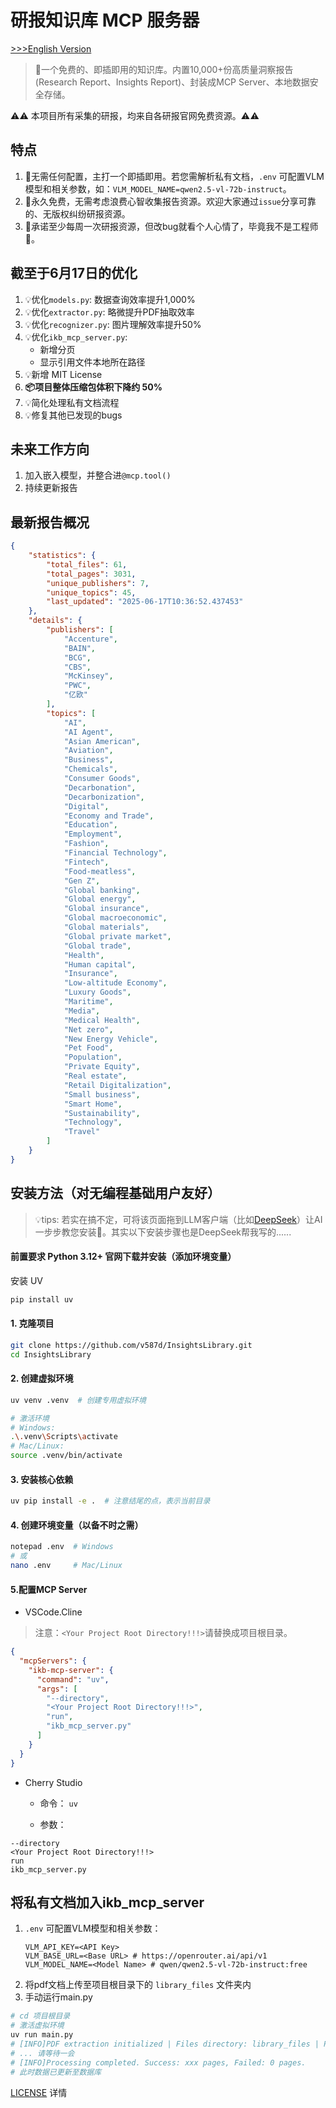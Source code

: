 # 研报知识库 MCP 服务器 

[>>>English Version](https://github.com/v587d/InsightsLibrary/blob/main/README.md)

>🍭一个免费的、即插即用的知识库。内置10,000+份高质量洞察报告(Research Report、Insights Report)、封装成MCP Server、本地数据安全存储。

⚠️⚠️ 本项目所有采集的研报，均来自各研报官网免费资源。⚠️⚠️
## 特点
1. 🍾无需任何配置，主打一个即插即用。若您需解析私有文档，`.env` 可配置VLM模型和相关参数，如：`VLM_MODEL_NAME=qwen2.5-vl-72b-instruct`。
2. 🦉永久免费，无需考虑浪费心智收集报告资源。欢迎大家通过`issue`分享可靠的、无版权纠纷研报资源。
3. 📢承诺至少每周一次研报资源，但改bug就看个人心情了，毕竟我不是工程师🤭。

## 截至于6月17日的优化
1. 💡优化`models.py`: 数据查询效率提升1,000%
2. 💡优化`extractor.py`: 略微提升PDF抽取效率
3. 💡优化`recognizer.py`: 图片理解效率提升50%
4. 💡优化`ikb_mcp_server.py`: 
   - 新增分页
   - 显示引用文件本地所在路径
5. 💡新增 MIT License
6. **📦项目整体压缩包体积下降约 50%**
7. 💡简化处理私有文档流程
8. 💡修复其他已发现的bugs

## 未来工作方向
1. 加入嵌入模型，并整合进`@mcp.tool()`
2. 持续更新报告

## 最新报告概况
```JSON
{
    "statistics": {
        "total_files": 61,
        "total_pages": 3031,
        "unique_publishers": 7,
        "unique_topics": 45,
        "last_updated": "2025-06-17T10:36:52.437453"
    },
    "details": {
        "publishers": [
            "Accenture",
            "BAIN",
            "BCG",
            "CBS",
            "McKinsey",
            "PWC",
            "亿欧"
        ],
        "topics": [
            "AI",
            "AI Agent",
            "Asian American",
            "Aviation",
            "Business",
            "Chemicals",
            "Consumer Goods",
            "Decarbonation",
            "Decarbonization",
            "Digital",
            "Economy and Trade",
            "Education",
            "Employment",
            "Fashion",
            "Financial Technology",
            "Fintech",
            "Food-meatless",
            "Gen Z",
            "Global banking",
            "Global energy",
            "Global insurance",
            "Global macroeconomic",
            "Global materials",
            "Global private market",
            "Global trade",
            "Health",
            "Human capital",
            "Insurance",
            "Low-altitude Economy",
            "Luxury Goods",
            "Maritime",
            "Media",
            "Medical Health",
            "Net zero",
            "New Energy Vehicle",
            "Pet Food",
            "Population",
            "Private Equity",
            "Real estate",
            "Retail Digitalization",
            "Small business",
            "Smart Home",
            "Sustainability",
            "Technology",
            "Travel"
        ]
    }
}
```

## 安装方法（对无编程基础用户友好）

>💡tips: 若实在搞不定，可将该页面拖到LLM客户端（比如[DeepSeek](https://chat.deepseek.com/)）让AI一步步教您安装🦾。其实以下安装步骤也是DeepSeek帮我写的......

#### 前置要求  Python 3.12+ 官网下载并安装（添加环境变量）
    
安装 UV

```BASH
pip install uv
```
#### 1. 克隆项目

```BASH
git clone https://github.com/v587d/InsightsLibrary.git
cd InsightsLibrary
```

#### 2. 创建虚拟环境

```BASH
uv venv .venv  # 创建专用虚拟环境

# 激活环境
# Windows:
.\.venv\Scripts\activate
# Mac/Linux:
source .venv/bin/activate
```

#### 3. 安装核心依赖

```BASH
uv pip install -e .  # 注意结尾的点，表示当前目录
```

#### 4. 创建环境变量（以备不时之需）

```BASH
notepad .env  # Windows
# 或
nano .env     # Mac/Linux

```
#### 5.配置MCP Server

- VSCode.Cline
> 注意：`<Your Project Root Directory!!!>`请替换成项目根目录。
```json
{
  "mcpServers": {
    "ikb-mcp-server": {
      "command": "uv",
      "args": [
        "--directory",
        "<Your Project Root Directory!!!>", 
        "run",
        "ikb_mcp_server.py"
      ]
    }
  }
}
```
- Cherry Studio

    - 命令： `uv`

    - 参数： 
```text
--directory
<Your Project Root Directory!!!>
run
ikb_mcp_server.py
```

## 将私有文档加入ikb_mcp_server
1. `.env` 可配置VLM模型和相关参数：
    ```text
    VLM_API_KEY=<API Key>
    VLM_BASE_URL=<Base URL> # https://openrouter.ai/api/v1
    VLM_MODEL_NAME=<Model Name> # qwen/qwen2.5-vl-72b-instruct:free
    ```
2. 将pdf文档上传至项目根目录下的 `library_files` 文件夹内
3. 手动运行main.py

```Bash
# cd 项目根目录
# 激活虚拟环境
uv run main.py
# [INFO]PDF extraction initialized | Files directory: library_files | Pages directory: library_pages
# ... 请等待一会
# [INFO]Processing completed. Success: xxx pages, Failed: 0 pages.
# 此时数据已更新至数据库
```

[LICENSE](https://github.com/v587d/InsightsLibrary/blob/main/LICENSE) 详情




